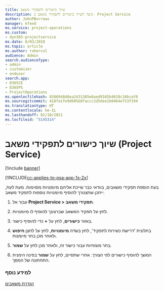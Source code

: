 ```yaml
---
title: שיוך כישורים לתפקידי משאב
description: כיצד לשייך כישורים לתפקידי משאב ב- Project Service
author: JohnPBurrows
manager: kfend
ms.service: project-operations
ms.custom:
- dyn365-projectservice
ms.date: 8/03/2018
ms.topic: article
ms.author: ruhercul
audience: Admin
search.audienceType:
- admin
- customizer
- enduser
search.app:
- D365CE
- D365PS
- ProjectOperations
ms.openlocfilehash: 8386948d8ea2431385e6aed9165b4018c34bcaf0
ms.sourcegitcommit: 418fa1fe9d605b8faccc2d5dee1b04b4e753f194
ms.translationtype: HT
ms.contentlocale: he-IL
ms.lasthandoff: 02/10/2021
ms.locfileid: "5145314"
---
```

# <a name="associate-skills-with-resource-roles-project-service"></a>שיוך כישורים לתפקידי משאב (Project Service)

[!include [banner](../includes/psa-now-project-operations.md)]

[!INCLUDE[cc-applies-to-psa-app-1x-2x](../includes/cc-applies-to-psa-app-1x-2x.md)]

בעת הוספת תפקידי משאבים, בוודאי כבר שייכת אליהם מיומנויות מסוימות. מעת לעת, ייתכן שתצטרך להוסיף מיומנויות נוספות לתפקיד משאב.  
  
1.  עבור אל **Project Service > תפקידי משאב**.  
  
2.  לחץ על תפקיד המשאב שברצונך להוסיף לו מיומנויות.  
  
3.  באזור **כישורים**, לחץ על **+** כדי להוסיף כישור.  
  
4.  בחלונית 'דרישת כשירות לתפקיד‬', לחץ בשדה **מיומנויות**, לחץ על לחצן **חיפוש** ולאחר מכן בחר מיומנות.  
  
5.  בחר מומחיות עבור כישור זה, ולאחר מכן לחץ על **שמור**.  
  
6.  המשך להוסיף כישורים לפי הצורך. אחרי שתסיים, לחץ על **שמור** בפינה הימנית התחתונה של המסך.  
  
### <a name="see-also"></a>למידע נוסף  
 [הגדרת משאבים](../psa/set-up-resources.md)
